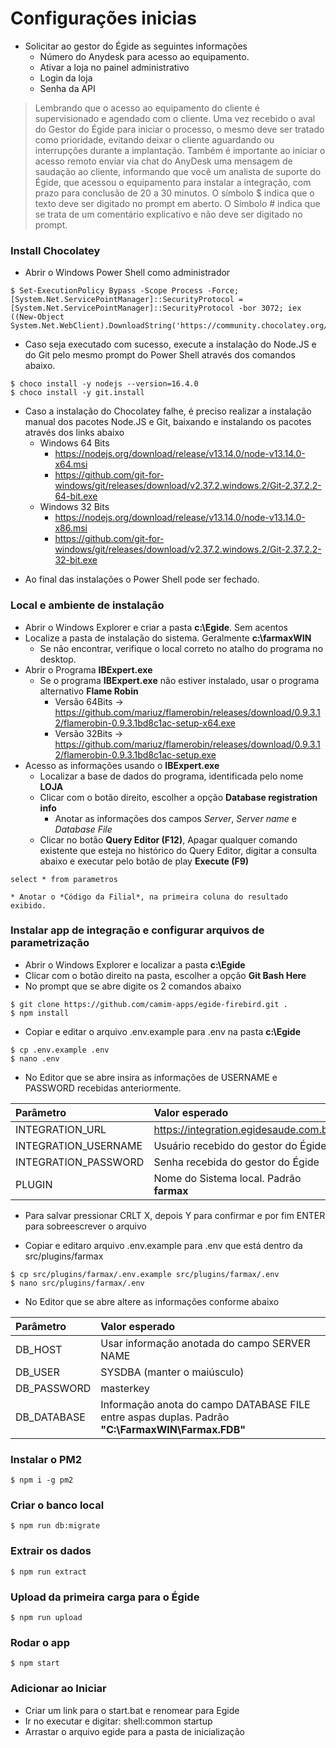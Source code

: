 # Configurações inicias
* Solicitar ao gestor do Égide as seguintes informações
	* Número do Anydesk para acesso ao equipamento. 
	* Ativar a loja no painel administrativo 
	* Login da loja
	* Senha da API
> Lembrando que o acesso ao equipamento do cliente é supervisionado e agendado com o cliente. Uma vez recebido o aval do Gestor do Égide para iniciar o processo, o mesmo deve ser tratado como prioridade, evitando deixar o cliente aguardando ou interrupções durante a implantação.
> Também é importante ao iniciar o acesso remoto enviar via chat do AnyDesk uma mensagem de saudação ao cliente, informando que você um analista de suporte do Égide, que acessou o equipamento para instalar a integração, com prazo para conclusão de 20 a 30 minutos. 
O símbolo $ indica que o texto deve ser digitado no prompt em aberto.
O Símbolo # indica que se trata de um comentário explicativo e não deve ser digitado no prompt.

 
### Install Chocolatey 
 * Abrir o Windows Power Shell como administrador

~~~
$ Set-ExecutionPolicy Bypass -Scope Process -Force; [System.Net.ServicePointManager]::SecurityProtocol = [System.Net.ServicePointManager]::SecurityProtocol -bor 3072; iex ((New-Object System.Net.WebClient).DownloadString('https://community.chocolatey.org/install.ps1'))
~~~
- Caso  seja executado com sucesso, execute a instalação do Node.JS e do Git pelo mesmo prompt do Power Shell através dos comandos abaixo. 
~~~
$ choco install -y nodejs --version=16.4.0
$ choco install -y git.install
~~~
- Caso a instalação do Chocolatey falhe, é preciso realizar a instalação manual dos pacotes Node.JS e Git, baixando e instalando os pacotes através dos links abaixo
	- Windows 64 Bits
		- <https://nodejs.org/download/release/v13.14.0/node-v13.14.0-x64.msi>
		- <https://github.com/git-for-windows/git/releases/download/v2.37.2.windows.2/Git-2.37.2.2-64-bit.exe>
	- Windows 32 Bits
		- <https://nodejs.org/download/release/v13.14.0/node-v13.14.0-x86.msi>
		- <https://github.com/git-for-windows/git/releases/download/v2.37.2.windows.2/Git-2.37.2.2-32-bit.exe>
* Ao final das instalações o Power Shell pode ser fechado. 

### Local e ambiente de instalação
* Abrir o Windows Explorer e criar a pasta **c:\Egide**. Sem acentos
* Localize a pasta de instalação do sistema. Geralmente **c:\farmaxWIN** 
	* Se não encontrar, verifique o local correto no atalho do programa no desktop. 
* Abrir o Programa **IBExpert.exe**
	* Se o programa **IBExpert.exe** não estiver instalado, usar o programa alternativo **Flame Robin**
		* Versão 64Bits -> <https://github.com/mariuz/flamerobin/releases/download/0.9.3.12/flamerobin-0.9.3.1bd8c1ac-setup-x64.exe>
		* Versão 32Bits -> <https://github.com/mariuz/flamerobin/releases/download/0.9.3.12/flamerobin-0.9.3.1bd8c1ac-setup.exe>
* Acesso as informações usando o **IBExpert.exe**
	* Localizar a base de dados do programa, identificada pelo nome  **LOJA**
	*  Clicar com o botão direito, escolher a opção  **Database registration info**
		* Anotar as informações dos campos *Server*, *Server name* e *Database File*
	* Clicar no botão **Query Editor (F12)**, Apagar qualquer comando existente que esteja no histórico do Query Editor, digitar a consulta abaixo e executar pelo botão de play **Execute (F9)**
~~~
select * from parametros
~~~
	* Anotar o *Código da Filial*, na primeira coluna do resultado exibido.


### Instalar app de integração e configurar arquivos de parametrização
* Abrir o Windows Explorer e localizar a pasta **c:\Egide**
* Clicar com o botão direito na pasta, escolher a opção **Git Bash Here**
* No prompt que se abre digite os 2 comandos abaixo
~~~
$ git clone https://github.com/camim-apps/egide-firebird.git .
$ npm install
~~~
* Copiar e editar o arquivo .env.example para .env na pasta **c:\Egide**
~~~
$ cp .env.example .env
$ nano .env
~~~
* No Editor que se abre insira as informações de USERNAME e PASSWORD recebidas anteriormente. 

| Parâmetro | Valor esperado |
| :-------- | :------------- |
| INTEGRATION_URL | https://integration.egidesaude.com.br |
| INTEGRATION_USERNAME | Usuário recebido do gestor do Égide |
| INTEGRATION_PASSWORD | Senha recebida do gestor do Égide |
| PLUGIN | Nome do Sistema local. Padrão **farmax** |

* Para salvar pressionar CRLT X, depois Y para confirmar  e por fim ENTER para sobreescrever o arquivo

* Copiar e editaro arquivo .env.example para .env que está dentro da src/plugins/farmax
~~~
$ cp src/plugins/farmax/.env.example src/plugins/farmax/.env
$ nano src/plugins/farmax/.env
~~~
* No Editor que se abre altere as informações conforme abaixo

| Parâmetro | Valor esperado |
| :-------- | :------------ |
| DB_HOST | Usar informação anotada do campo SERVER NAME |
| DB_USER | SYSDBA (manter o maiúsculo) |
| DB_PASSWORD | masterkey |
| DB_DATABASE | Informação anota do campo DATABASE FILE entre aspas duplas. Padrão **"C:\FarmaxWIN\Farmax.FDB"** |

### Instalar o PM2

~~~
$ npm i -g pm2
~~~

### Criar o banco local

~~~
$ npm run db:migrate
~~~

### Extrair os dados

~~~
$ npm run extract
~~~

### Upload da primeira carga para o Égide

~~~
$ npm run upload
~~~

### Rodar o app

~~~
$ npm start
~~~

### Adicionar ao Iniciar

* Criar um link para o start.bat e renomear para Egide
* Ir no executar e digitar: shell:common startup
* Arrastar o arquivo egide para a pasta de inicialização
